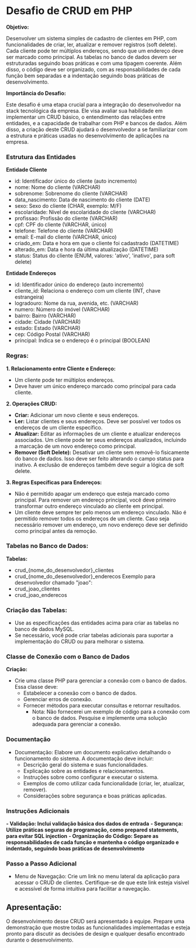 # Desafio de CRUD em PHP

**Objetivo:**

Desenvolver um sistema simples de cadastro de clientes em PHP, com funcionalidades de criar, ler, atualizar e remover registros (soft delete). Cada cliente pode ter múltiplos endereços, sendo que um endereço deve ser marcado como principal. As tabelas no banco de dados devem ser estruturadas seguindo boas práticas e com uma tipagem coerente. Além disso, o código deve ser organizado, com as responsabilidades de cada função bem separadas e a indentação seguindo boas práticas de desenvolvimento.

**Importância do Desafio:**
  
Este desafio é uma etapa crucial para a integração do desenvolvedor na stack tecnológica da empresa. Ele visa avaliar sua habilidade em implementar um CRUD básico, o entendimento das relações entre entidades, e a capacidade de trabalhar com PHP e bancos de dados. Além disso, a criação deste CRUD ajudará o desenvolvedor a se familiarizar com a estrutura e práticas usadas no desenvolvimento de aplicações na empresa.

### Estrutura das Entidades
**Entidade Cliente**

* id: Identificador único do cliente (auto incremento)
* nome: Nome do cliente (VARCHAR)
* sobrenome: Sobrenome do cliente (VARCHAR)
* data_nascimento: Data de nascimento do cliente (DATE)
* sexo: Sexo do cliente (CHAR, exemplo: M/F)
* escolaridade: Nível de escolaridade do cliente (VARCHAR)
* profissao: Profissão do cliente (VARCHAR)
* cpf: CPF do cliente (VARCHAR, único)
* telefone: Telefone do cliente (VARCHAR)
* email: E-mail do cliente (VARCHAR, único)
* criado_em: Data e hora em que o cliente foi cadastrado (DATETIME)
* alterado_em: Data e hora da última atualização (DATETIME)
* status: Status do cliente (ENUM, valores: 'ativo', 'inativo', para soft delete)

**Entidade Endereços**
* id: Identificador único do endereço (auto incremento)
* cliente_id: Relaciona o endereço com um cliente (INT, chave estrangeira)
* logradouro: Nome da rua, avenida, etc. (VARCHAR)
* numero: Número do imóvel (VARCHAR)
* bairro: Bairro (VARCHAR)
* cidade: Cidade (VARCHAR)
* estado: Estado (VARCHAR)
* cep: Código Postal (VARCHAR)
* principal: Indica se o endereço é o principal (BOOLEAN)

### Regras:
**1. Relacionamento entre Cliente e Endereço:**
- Um cliente pode ter múltiplos endereços.
- Deve haver um único endereço marcado como principal para cada cliente.

**2. Operações CRUD:**
- **Criar:** Adicionar um novo cliente e seus endereços.
- **Ler:** Listar clientes e seus endereços. Deve ser possível ver todos os endereços de um cliente específico.
- **Atualizar:** Editar as informações de um cliente e atualizar endereços associados. Um cliente pode ter seus endereços atualizados, incluindo a marcação de um novo endereço como principal.
- **Remover (Soft Delete):** Desativar um cliente sem removê-lo fisicamente do banco de dados. Isso deve ser feito alterando o campo status para inativo. A exclusão de endereços também deve seguir a lógica de soft delete.

**3. Regras Específicas para Endereços:**
- Não é permitido apagar um endereço que esteja marcado como principal. Para remover um endereço principal, você deve primeiro transformar outro endereço vinculado ao cliente em principal.
- Um cliente deve sempre ter pelo menos um endereço vinculado. Não é permitido remover todos os endereços de um cliente. Caso seja necessário remover um endereço, um novo endereço deve ser definido como principal antes da remoção.

### Tabelas no Banco de Dados:
**Tabelas:**
- crud_{nome_do_desenvolvedor}_clientes
- crud_{nome_do_desenvolvedor}_enderecos
Exemplo para desenvolvedor chamado "joao":
- crud_joao_clientes
- crud_joao_enderecos
### Criação das Tabelas:
- Use as especificações das entidades acima para criar as tabelas no banco de dados MySQL.
- Se necessário, você pode criar tabelas adicionais para suportar a implementação do CRUD ou para melhorar o sistema.
### Classe de Conexão com o Banco de Dados
**Criação:**
- Crie uma classe PHP para gerenciar a conexão com o banco de dados. Essa classe deve:
  - Estabelecer a conexão com o banco de dados.
  - Gerenciar erros de conexão.
  - Fornecer métodos para executar consultas e retornar resultados.
    - Nota: Não fornecerei um exemplo de código para a conexão com o banco de dados. Pesquise e implemente uma solução adequada para gerenciar a conexão.
      
### Documentação
- Documentação: Elabore um documento explicativo detalhando o funcionamento do sistema. A documentação deve incluir:
  - Descrição geral do sistema e suas funcionalidades.
  - Explicação sobre as entidades e relacionamentos.
  - Instruções sobre como configurar e executar o sistema.
  - Exemplos de como utilizar cada funcionalidade (criar, ler, atualizar, remover).
  - Considerações sobre segurança e boas práticas aplicadas.
### Instruções Adicionais
**- Validação: Inclui validação básica dos dados de entrada**
**- Segurança: Utilize práticas seguras de programação, como prepared statements, para evitar SQL injection**
**- Organização do Código: Separe as responsabilidades de cada função e mantenha o código organizado e indentado, seguindo boas práticas de desenvolvimento**

### Passo a Passo Adicional
-  Menu de Navegação: Crie um link no menu lateral da aplicação para acessar o CRUD de clientes. Certifique-se de que este link esteja visível e acessível de forma intuitiva para facilitar a navegação.

## Apresentação:
O desenvolvimento desse CRUD será apresentado à equipe. Prepare uma demonstração que mostre todas as funcionalidades implementadas e esteja pronto para discutir as decisões de design e qualquer desafio encontrado durante o desenvolvimento.

